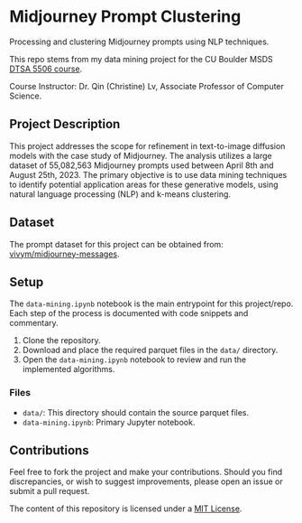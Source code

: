 # Midjourney Prompt Clustering 

Processing and clustering Midjourney prompts using NLP techniques.

This repo stems from my data mining project for the CU Boulder MSDS [DTSA 5506 course](https://www.coursera.org/specializations/data-mining-foundations-practice).

Course Instructor: Dr. Qin (Christine) Lv, Associate Professor of Computer Science.

## Project Description

This project addresses the scope for refinement in text-to-image diffusion models with the case study of Midjourney. The analysis utilizes a large dataset of 55,082,563 Midjourney prompts used between April 8th and August 25th, 2023. The primary objective is to use data mining techniques to identify potential application areas for these generative models, using natural language processing (NLP) and k-means clustering.

## Dataset

The prompt dataset for this project can be obtained from: [vivym/midjourney-messages](https://huggingface.co/datasets/vivym/midjourney-messages).

## Setup

The `data-mining.ipynb` notebook is the main entrypoint for this project/repo. Each step of the process is documented with code snippets and commentary.

1. Clone the repository.
2. Download and place the required parquet files in the `data/` directory.
3. Open the `data-mining.ipynb` notebook to review and run the implemented algorithms.

### Files

- `data/`: This directory should contain the source parquet files.
- `data-mining.ipynb`: Primary Jupyter notebook.

## Contributions

Feel free to fork the project and make your contributions. Should you find discrepancies, or wish to suggest improvements, please open an issue or submit a pull request.

The content of this repository is licensed under a [MIT License](https://choosealicense.com/licenses/mit/).
